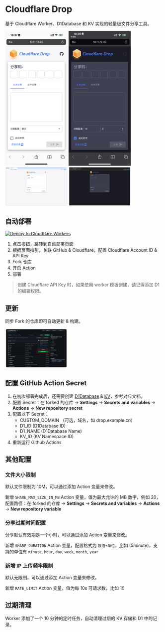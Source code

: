 # Cloudflare Drop

基于 Cloudflare Worker、D1Database 和 KV 实现的轻量级文件分享工具。

<img src="assets/IMG_5898.png" width="200">
<img src="assets/IMG_5899.png" width="200">
<img src="assets/IMG_5900.png" width="200">
<img src="assets/IMG_5901.png" width="200">

## 自动部署

[![Deploy to Cloudflare Workers](https://deploy.workers.cloudflare.com/button)](https://deploy.workers.cloudflare.com/?url=https://github.com/oustn/cloudflare-drop)

1. 点击按钮，跳转到自动部署页面
2. 根据页面指引，关联 GitHub & Cloudflare，配置 Cloudflare Account ID & API Key
3. Fork 仓库
4. 开启 Action
5. 部署

> 创建 Cloudflare API Key 时，如果使用 worker 模板创建，请记得添加 D1 的编辑权限。

## 更新

同步 Fork 的仓库即可自动更新 & 构建。

<img src="assets/IMG_01.png" width="200">

## 配置 GitHub Action Secret

1. 在初次部署完成后，还需要创建 [D1Database](https://developers.cloudflare.com/d1/get-started/#2-create-a-database) & [KV](https://developers.cloudflare.com/kv/get-started/#2-create-a-kv-namespace)，参考对应文档。
2. 配置 Secret：在 forked 的仓库 -> **Settings** -> **Secrets and variables** -> **Actions** -> **New repository secret**
3. 配置以下 Secret：
   - CUSTOM_DOMAIN （可选，域名，如 drop.example.cn）
   - D1_ID (D1Database ID)
   - D1_NAME (D1Database Name)
   - KV_ID (KV Namespace ID)
4. 重新运行 Github Actions

## 其他配置

### 文件大小限制

默认文件限制为 10M，可以通过添加 Action 变量来修改。

新增 `SHARE_MAX_SIZE_IN_MB` Action 变量，值为最大允许的 MB 数字，例如 20，配置路径：在 forked 的仓库 -> **Settings** -> **Secrets and variables** -> **Actions** -> **New repository variable**

### 分享过期时间配置

分享默认有效期是一个小时，可以通过添加 Action 变量来修改。

新增 `SHARE_DURATION` Action 变量，配置格式为 `数值+单位`，比如 (5minute)，支持的单位有 `minute`, `hour`, `day`, `week`, `month`, `year`

### 新增 IP 上传频率限制

默认无限制，可以通过添加 Action 变量来修改。

新增 `RATE_LIMIT` Action 变量，值为每 10s 可请求数，比如 10

## 过期清理

Worker 添加了一个 10 分钟的定时任务，自动清理过期的 KV 存储和 D1 中的记录。
